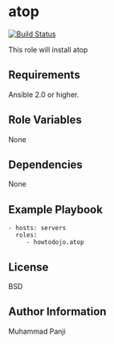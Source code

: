 atop
=========

[![Build Status](https://travis-ci.org/howtodojo/ansible-atop.svg?branch=master)](https://travis-ci.org/howtodojo/ansible-atop)

This role will install atop

Requirements
------------

Ansible 2.0 or higher.

Role Variables
--------------

None

Dependencies
------------

None

Example Playbook
----------------

    - hosts: servers
      roles:
         - howtodojo.atop

License
-------

BSD

Author Information
------------------

Muhammad Panji